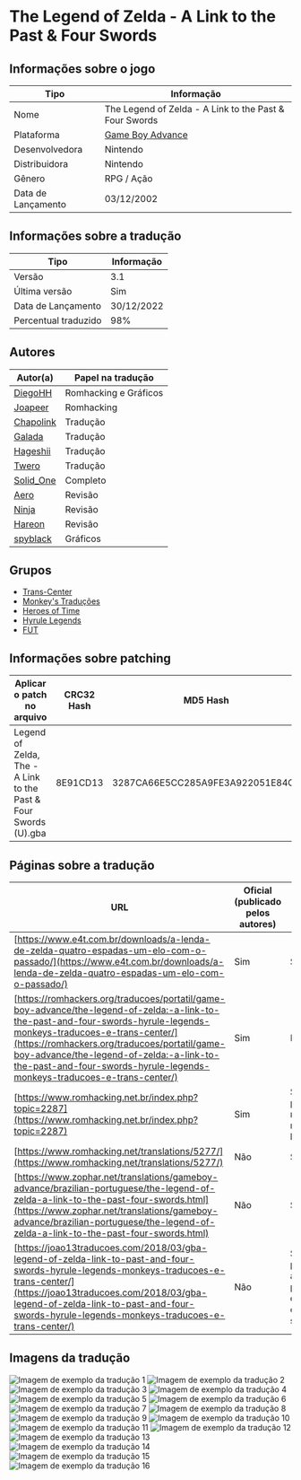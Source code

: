 # The Legend of Zelda - A Link to the Past &amp; Four Swords

## Informações sobre o jogo

| Tipo | Informação |
| ----------- | ----------- |
| Nome | The Legend of Zelda \- A Link to the Past &amp; Four Swords |
| Plataforma | [Game Boy Advance](../) |
| Desenvolvedora | Nintendo |
| Distribuidora | Nintendo |
| Gênero | RPG / Ação |
| Data de Lançamento | 03/12/2002 |

## Informações sobre a tradução

| Tipo | Informação |
| ----------- | ----------- |
| Versão | 3\.1 |
| Última versão | Sim |
| Data de Lançamento | 30/12/2022 |
| Percentual traduzido | 98% |

## Autores

| Autor(a) | Papel na tradução |
| ----------- | ----------- |
| [DiegoHH](../../../autores/diegohh/) | Romhacking e Gráficos |
| [Joapeer](../../../autores/joapeer/) | Romhacking |
| [Chapolink](../../../autores/chapolink/) | Tradução |
| [Galada](../../../autores/galada/) | Tradução |
| [Hageshii](../../../autores/hageshii/) | Tradução |
| [Twero](../../../autores/twero/) | Tradução |
| [Solid\_One](../../../autores/solid_one/) | Completo |
| [Aero](../../../autores/aero/) | Revisão |
| [Ninja](../../../autores/ninja/) | Revisão |
| [Hareon](../../../autores/hareon/) | Revisão |
| [spyblack](../../../autores/spyblack/) | Gráficos |

## Grupos

* [Trans\-Center](../../../grupos/trans-center/)
* [Monkey's Traduções](../../../grupos/monkeys-traducoes/)
* [Heroes of Time](../../../grupos/heroes-of-time/)
* [Hyrule Legends](../../../grupos/hyrule-legends/)
* [FUT](../../../grupos/fut/)

## Informações sobre patching

| Aplicar o patch no arquivo | CRC32 Hash | MD5 Hash |
| ----------- | ----------- | ----------- |
| Legend of Zelda, The \- A Link to the Past &amp; Four Swords \(U\)\.gba | 8E91CD13 | 3287CA66E5CC285A9FE3A922051E84C6 |

## Páginas sobre a tradução

| URL | Oficial (publicado pelos autores) | Possuí link de download |
| ----------- | ----------- | ----------- |
| [https://www.e4t.com.br/downloads/a-lenda-de-zelda-quatro-espadas-um-elo-com-o-passado/](https://www.e4t.com.br/downloads/a-lenda-de-zelda-quatro-espadas-um-elo-com-o-passado/) | Sim | Sim |
| [https://romhackers.org/traducoes/portatil/game-boy-advance/the-legend-of-zelda:-a-link-to-the-past-and-four-swords-hyrule-legends-monkeys-traducoes-e-trans-center/](https://romhackers.org/traducoes/portatil/game-boy-advance/the-legend-of-zelda:-a-link-to-the-past-and-four-swords-hyrule-legends-monkeys-traducoes-e-trans-center/) | Sim | Não |
| [https://www.romhacking.net.br/index.php?topic=2287](https://www.romhacking.net.br/index.php?topic=2287) | Sim | Sim, porém é necessário realizar login |
| [https://www.romhacking.net/translations/5277/](https://www.romhacking.net/translations/5277/) | Não | Sim |
| [https://www.zophar.net/translations/gameboy-advance/brazilian-portuguese/the-legend-of-zelda-a-link-to-the-past-four-swords.html](https://www.zophar.net/translations/gameboy-advance/brazilian-portuguese/the-legend-of-zelda-a-link-to-the-past-four-swords.html) | Não | Sim |
| [https://joao13traducoes.com/2018/03/gba-legend-of-zelda-link-to-past-and-four-swords-hyrule-legends-monkeys-traducoes-e-trans-center/](https://joao13traducoes.com/2018/03/gba-legend-of-zelda-link-to-past-and-four-swords-hyrule-legends-monkeys-traducoes-e-trans-center/) | Não | Sim, porém o arquivo ou página de download exige uma senha |

## Imagens da tradução

![Imagem de exemplo da tradução 1](1.png)
![Imagem de exemplo da tradução 2](10.png)
![Imagem de exemplo da tradução 3](11.png)
![Imagem de exemplo da tradução 4](12.png)
![Imagem de exemplo da tradução 5](13.png)
![Imagem de exemplo da tradução 6](14.png)
![Imagem de exemplo da tradução 7](15.png)
![Imagem de exemplo da tradução 8](16.png)
![Imagem de exemplo da tradução 9](2.png)
![Imagem de exemplo da tradução 10](3.png)
![Imagem de exemplo da tradução 11](4.png)
![Imagem de exemplo da tradução 12](5.png)
![Imagem de exemplo da tradução 13](6.png)
![Imagem de exemplo da tradução 14](7.png)
![Imagem de exemplo da tradução 15](8.png)
![Imagem de exemplo da tradução 16](9.png)